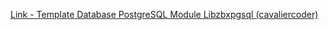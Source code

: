 [Link - Template Database PostgreSQL Module Libzbxpgsql (cavaliercoder)](https://github.com/cavaliercoder/libzbxpgsql)
